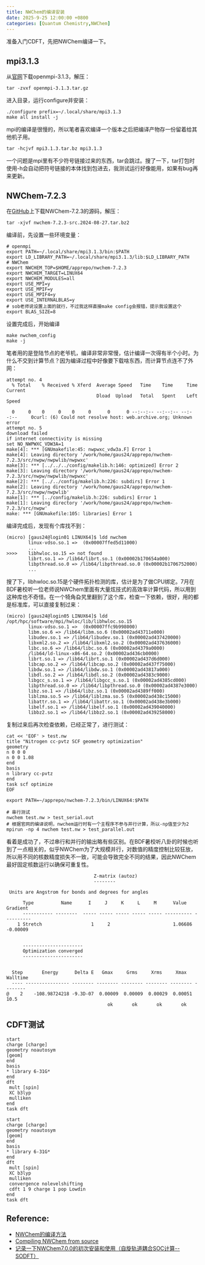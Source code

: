 ```yaml
---
title: NWChem的编译安装
date: 2025-9-25 12:00:00 +0800
categories: [Quantum Chemistry,NWChem]  
---
```


准备入门CDFT，先把NWChem编译一下。

## mpi3.1.3
从[官网](https://www.open-mpi.org/software/ompi/v3.1/)下载openmpi-3.1.3，解压：
```
tar -zvxf openmpi-3.1.3.tar.gz
```
进入目录，运行configure并安装：
```
./configure prefix=~/.local/share/mpi3.1.3
make all install -j
```
mpi的编译是很慢的，所以笔者喜欢编译一个版本之后把编译产物存一份留着给其他机子用。
```
tar -hcjvf mpi3.1.3.tar.bz mpi3.1.3
```
一个问题是mpi里有不少符号链接过来的东西，tar会跳过。搜了一下，tar打包时使用-h会自动把符号链接的本体找到包进去，我测试运行好像能用，如果有bug再来更新。

## NWChem-7.2.3
在[GitHub](https://github.com/nwchemgit/nwchem/releases/tag/v7.2.3-release)上下载NWChem-7.2.3的源码，解压：
```
tar -xjvf nwchem-7.2.3-src.2024-08-27.tar.bz2
```
编译前，先设置一些环境变量：
```
# openmpi
export PATH=~/.local/share/mpi3.1.3/bin:$PATH
export LD_LIBRARY_PATH=~/.local/share/mpi3.1.3/lib:$LD_LIBRARY_PATH
# NWChem
export NWCHEM_TOP=$HOME/apprepo/nwchem-7.2.3
export NWCHEM_TARGET=LINUX64
export NWCHEM_MODULES=all
export USE_MPI=y
export USE_MPIF=y
export USE_MPIF4=y
export USE_INTERNALBLAS=y
# sob老师说设置上面的就行，不过我这样直接make config会报错，提示我设置这个
export BLAS_SIZE=8
```
设置完成后，开始编译
```
make nwchem_config
make -j
```
笔者用的是登陆节点的老爷机，编译非常非常慢，估计编译一次得有半个小时。为什么不交到计算节点？因为编译过程中好像要下载啥东西，而计算节点连不了外网：
```
attempt no. 4
  % Total    % Received % Xferd  Average Speed   Time    Time     Time  Current
                                 Dload  Upload   Total   Spent    Left  Speed

  0     0    0     0    0     0      0      0 --:--:-- --:--:-- --:--:--     0curl: (6) Could not resolve host: web.archive.org; Unknown error
attempt no. 5
download failed
if internet connectivity is missing
set NO_NWPWXC_VDW3A=1
make[4]: *** [GNUmakefile:45: nwpwxc_vdw3a.F] Error 1
make[4]: Leaving directory '/work/home/gaus24/apprepo/nwchem-7.2.3/src/nwpw/nwpwlib/nwpwxc'
make[3]: *** [../../../config/makelib.h:146: optimized] Error 2
make[3]: Leaving directory '/work/home/gaus24/apprepo/nwchem-7.2.3/src/nwpw/nwpwlib/nwpwxc'
make[2]: *** [../../config/makelib.h:226: subdirs] Error 1
make[2]: Leaving directory '/work/home/gaus24/apprepo/nwchem-7.2.3/src/nwpw/nwpwlib'
make[1]: *** [../config/makelib.h:226: subdirs] Error 1
make[1]: Leaving directory '/work/home/gaus24/apprepo/nwchem-7.2.3/src/nwpw'
make: *** [GNUmakefile:105: libraries] Error 1
```
编译完成后，发现有个库找不到：
```
(micro) [gaus24@login01 LINUX64]$ ldd nwchem
        linux-vdso.so.1 =>  (0x00007ffed5d11000)
        ...
>>>>    libhwloc.so.15 => not found
        librt.so.1 => /lib64/librt.so.1 (0x00002b170654a000)
        libpthread.so.0 => /lib64/libpthread.so.0 (0x00002b1706752000)
        ...
```
搜了下，libhwloc.so.15是个硬件拓扑检测的库，估计是为了做CPU绑定。7月在BDF暑校听一位老师说NWChem里面有大量炫技式的高效率计算代码，所以用到这种库也不奇怪。在一个犄角旮旯里翻到了这个库，检查一下依赖，很好，用的都是标准库，可以直接复制过来：
```
(micro) [gaus24@login05 LINUX64]$ ldd /opt/hpc/software/mpi/hwloc/lib/libhwloc.so.15
        linux-vdso.so.1 =>  (0x00007ffc9b998000)
        libm.so.6 => /lib64/libm.so.6 (0x00002ad43711e000)
        libudev.so.1 => /lib64/libudev.so.1 (0x00002ad437420000)
        libxml2.so.2 => /lib64/libxml2.so.2 (0x00002ad437636000)
        libc.so.6 => /lib64/libc.so.6 (0x00002ad4379a0000)
        /lib64/ld-linux-x86-64.so.2 (0x00002ad436cb0000)
        librt.so.1 => /lib64/librt.so.1 (0x00002ad437d6d000)
        libcap.so.2 => /lib64/libcap.so.2 (0x00002ad437f75000)
        libdw.so.1 => /lib64/libdw.so.1 (0x00002ad43817a000)
        libdl.so.2 => /lib64/libdl.so.2 (0x00002ad4383c9000)
        libgcc_s.so.1 => /lib64/libgcc_s.so.1 (0x00002ad4385cd000)
        libpthread.so.0 => /lib64/libpthread.so.0 (0x00002ad4387e3000)
        libz.so.1 => /lib64/libz.so.1 (0x00002ad4389ff000)
        liblzma.so.5 => /lib64/liblzma.so.5 (0x00002ad438c15000)
        libattr.so.1 => /lib64/libattr.so.1 (0x00002ad438e3b000)
        libelf.so.1 => /lib64/libelf.so.1 (0x00002ad439040000)
        libbz2.so.1 => /lib64/libbz2.so.1 (0x00002ad439258000)
```
复制过来后再次检查依赖，已经正常了，进行测试：
```
cat << 'EOF' > test.nw
title "Nitrogen cc-pvtz SCF geometry optimization"
geometry
n 0 0 0
n 0 0 1.08
end
basis
n library cc-pvtz
end
task scf optimize
EOF

export PATH=~/apprepo/nwchem-7.2.3/bin/LINUX64:$PATH

# 串行测试
nwchem test.nw > test_serial.out
# 根据官网的编译说明，nwchem运行时有一个主程序不参与并行计算，所以-np值至少为2 
mpirun -np 4 nwchem test.nw > test_parallel.out
```
看着是成功了，不过串行和并行的输出略有些区别。在BDF暑校听八卦的时候也听到了一点相关的，似乎NWChem为了大规模并行，对数值的精度控制比较狂放，所以用不同的核数精度损失不一致，可能会导致完全不同的结果，因此NWChem最好固定核数运行以确保可重复性。
```
                                Z-matrix (autoz)
                                -------- 

 Units are Angstrom for bonds and degrees for angles

      Type          Name      I     J     K     L     M      Value     Gradient
      ----------- --------  ----- ----- ----- ----- ----- ---------- ----------
    1 Stretch                  1     2                       1.06686   -0.00009


      ----------------------
      Optimization converged
      ----------------------


  Step       Energy      Delta E   Gmax     Grms     Xrms     Xmax   Walltime
  ---- ---------------- -------- -------- -------- -------- -------- --------
@    2    -108.98724218 -9.3D-07  0.00009  0.00009  0.00029  0.00051     10.5
                                     ok       ok       ok       ok  
```

## CDFT测试
```
start
charge [charge]
geometry noautosym
[geom]
end
basis
* library 6-31G*
end
dft
 mult [spin]
 XC b3lyp
 mulliken
end
task dft
```

```
start
charge [charge]
geometry noautosym
[geom]
end
basis
* library 6-31G*
end
dft
 mult [spin]
 XC b3lyp
 mulliken
 convergence nolevelshifting
 cdft 1 9 charge 1 pop Lowdin
end
task dft
```

## Reference:
- [NWChem的编译方法](http://bbs.keinsci.com/forum.php?mod=viewthread&tid=498&fromuid=63020)
- [Compiling NWChem from source](https://nwchemgit.github.io/Compiling-NWChem.html)
- [记录一下NWChem7.0.0的初次安装和使用（自旋轨道耦合SOC计算--SODFT）](http://bbs.keinsci.com/forum.php?mod=viewthread&tid=17288&fromuid=63020)


